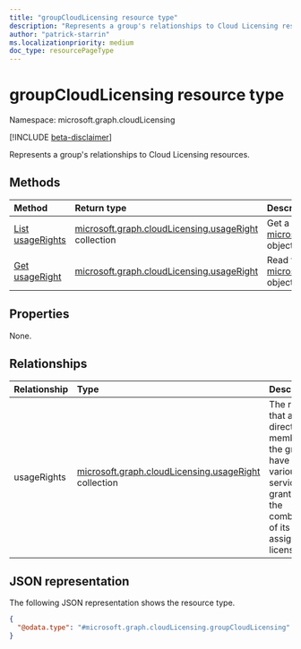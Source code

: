 ```yaml
---
title: "groupCloudLicensing resource type"
description: "Represents a group's relationships to Cloud Licensing resources."
author: "patrick-starrin"
ms.localizationpriority: medium
doc_type: resourcePageType
---
```


# groupCloudLicensing resource type

Namespace: microsoft.graph.cloudLicensing

[!INCLUDE [beta-disclaimer](../../includes/beta-disclaimer.md)]

Represents a group's relationships to Cloud Licensing resources.

## Methods
|Method|Return type|Description|
|:---|:---|:---|
|[List usageRights](../api/cloudlicensing-groupcloudlicensing-list-usagerights.md)|[microsoft.graph.cloudLicensing.usageRight](../resources/cloudlicensing-usageright.md) collection|Get a list of the [microsoft.graph.cloudLicensing.usageRight](../resources/cloudlicensing-usageright.md) objects granted to the group.|
|[Get usageRight](../api/cloudlicensing-groupcloudlicensing-get-usageright.md)|[microsoft.graph.cloudLicensing.usageRight](../resources/cloudlicensing-usageright.md)|Read the properties and relationships of a [microsoft.graph.cloudLicensing.usageRight](../resources/cloudlicensing-usageright.md) object granted to the group.|

## Properties
None.

## Relationships
|Relationship|Type|Description|
|:---|:---|:---|
|usageRights|[microsoft.graph.cloudLicensing.usageRight](../resources/cloudlicensing-usageright.md) collection|The rights that all direct members of the group have to use various services, granted by the combination of its assigned licenses.|

## JSON representation
The following JSON representation shows the resource type.
<!-- {
  "blockType": "resource",
  "@odata.type": "microsoft.graph.cloudLicensing.groupCloudLicensing"
}
-->
``` json
{
  "@odata.type": "#microsoft.graph.cloudLicensing.groupCloudLicensing"
}
```
